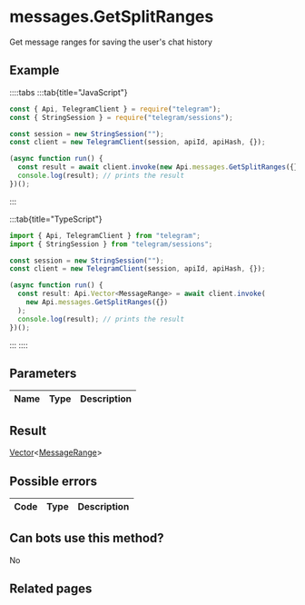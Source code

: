 # messages.GetSplitRanges

Get message ranges for saving the user's chat history

## Example

::::tabs
:::tab{title="JavaScript"}

```js
const { Api, TelegramClient } = require("telegram");
const { StringSession } = require("telegram/sessions");

const session = new StringSession("");
const client = new TelegramClient(session, apiId, apiHash, {});

(async function run() {
  const result = await client.invoke(new Api.messages.GetSplitRanges({}));
  console.log(result); // prints the result
})();
```

:::

:::tab{title="TypeScript"}

```ts
import { Api, TelegramClient } from "telegram";
import { StringSession } from "telegram/sessions";

const session = new StringSession("");
const client = new TelegramClient(session, apiId, apiHash, {});

(async function run() {
  const result: Api.Vector<MessageRange> = await client.invoke(
    new Api.messages.GetSplitRanges({})
  );
  console.log(result); // prints the result
})();
```

:::
::::

## Parameters

| Name | Type | Description |
| :--: | ---- | ----------- |

## Result

[Vector](https://core.telegram.org/type/Vector%20t)<[MessageRange](https://core.telegram.org/type/MessageRange)>

## Possible errors

| Code | Type | Description |
| :--: | ---- | ----------- |

## Can bots use this method?

No

## Related pages
